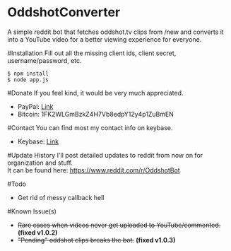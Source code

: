 # OddshotConverter
A simple reddit bot that fetches oddshot.tv clips from /new and converts it into a YouTube video for a better viewing experience for everyone.

#Installation
Fill out all the missing client ids, client secret, username/password, etc.
```
$ npm install
$ node app.js
```

#Donate
If you feel kind, it would be very much appreciated.
* PayPal: [Link](https://www.paypal.com/cgi-bin/webscr?cmd=_donations&business=XN2DEUWZ7HD2Y&lc=CA&item_name=Eyepawd&currency_code=CAD&bn=PP%2dDonationsBF%3abtn_donateCC_LG%2egif%3aNonHosted)
* Bitcoin: 1FK2WLGmBzkZ4H7Vb8edpY12y4p1ZuBmEN

#Contact
You can find most my contact info on keybase.
* Keybase: [Link](https://keybase.io/gay)

#Update History
I'll post detailed updates to reddit from now on for organization and stuff.  
It can be found here: https://www.reddit.com/r/OddshotBot

#Todo
- Get rid of messy callback hell

#Known Issue(s)
* ~~Rare cases when videos never get uploaded to YouTube/commented.~~ **(fixed v1.0.2)**
* ~~"Pending" oddshot clips breaks the bot.~~ **(fixed v1.0.3)**
